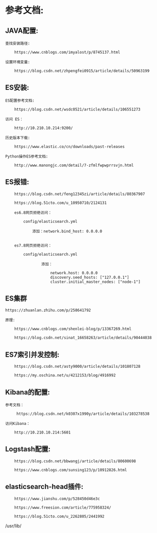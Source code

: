 # 参考文档:


## JAVA配置:

    查找安装路径: 
        
        https://www.cnblogs.com/imyalost/p/8745137.html

    设置环境变量: 
        
        https://blog.csdn.net/zhpengfei0915/article/details/50963199

## ES安装:

    ES配置参考文档:
    
        https://blog.csdn.net/wsdc0521/article/details/106551273
    
    访问 ES：
    
        http://10.210.10.214:9200/
        
    历史版本下载:

        https://www.elastic.co/cn/downloads/past-releases
        
    Python操作ES参考文档:
    
        http://www.manongjc.com/detail/7-zfmlfwpwprrsvjn.html
        
## ES报错:
    
        https://blog.csdn.net/feng12345zi/article/details/80367907
        
        https://blog.51cto.com/u_10950710/2124131
        
        es6.8网页拒绝访问：
        
            config/elasticsearch.yml
        
                添加：network.bind_host: 0.0.0.0
        
        
        es7.8网页拒绝访问：
        
            config/elasticsearch.yml
        
                    添加：
        
                        network.host: 0.0.0.0
                        discovery.seed_hosts: ["127.0.0.1"]
                        cluster.initial_master_nodes: ["node-1"]
        
    
## ES集群

    https://zhuanlan.zhihu.com/p/258641792
    
    原理:

        https://www.cnblogs.com/shenlei-blog/p/13367269.html

        https://blog.csdn.net/sinat_16658263/article/details/90444038 
        
## ES7索引并发控制:
    
        https://blog.csdn.net/asty9000/article/details/101807128
        
        https://my.oschina.net/u/4212153/blog/4916992
        
## Kibana的配置:
    
    参考文档：
        
         https://blog.csdn.net/k0307x1990y/article/details/103278538
         
    访问Kibana：
        
        http://10.210.10.214:5601

       

## Logstash配置:

        https://blog.csdn.net/bbwangj/article/details/80600698

        https://www.cnblogs.com/sunsing123/p/10912826.html


## elasticsearch-head插件:

        https://www.jianshu.com/p/528450d46e3c

        https://www.freesion.com/article/775958324/

        https://blog.51cto.com/u_2262805/2441992
  
/usr/lib/  
